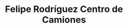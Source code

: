---
title: "Felipe Rodríguez Centro de Camiones"
url: /david/felipe-rodriguez-centro-de-camiones/
shop: reparación de automóviles
---